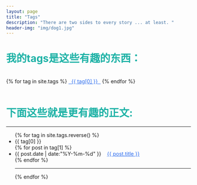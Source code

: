 ```yaml
---
layout: page
title: "Tags"
description: "There are two sides to every story ... at least. "  
header-img: "img/dog1.jpg"  
---
```


<h1 style="color:#1EB2A6">我的tags是这些有趣的东西：</h1>

<br>

<div id='tag_cloud'>
{% for tag in site.tags %}
<a href="#{{ tag[0] }}" title="{{ tag[0] }}" rel="{{ tag[1].size }}" style="color:#2A6BEE">&nbsp;&nbsp;{{ tag[0] }}&nbsp;&nbsp;</a>
{% endfor %}
</div>

<br>

<h1 style="color:#1EB2A6">下面这些就是更有趣的正文:</h1>
<HR>

<ul class="listing">
{% for tag in site.tags.reverse() %}
  <li class="listing-seperator" id="{{ tag[0] }}">{{ tag[0] }}</li>
{% for post in tag[1] %}
  <li class="listing-item">
  <time datetime="{{ post.date | date:"%Y-%m-%d" }}">{{ post.date | date:"%Y-%m-%d" }}</time>
  &nbsp;&nbsp;
  <a href="{{ post.url }}" title="{{ post.title }}" style="color:#2A6BEE">{{ post.title }}</a>
  </li>
{% endfor %}
<HR>
<!-- <br /> -->
{% endfor %}
</ul>

<script src="/media/js/jquery.tagcloud.js" type="text/javascript" charset="utf-8"></script> 
<script language="javascript">
$.fn.tagcloud.defaults = {
    size: {start: 1, end: 1, unit: 'em'},
      color: {start: '#f8e0e6', end: '#ff3333'}
};

$(function () {
    $('#tag_cloud a').tagcloud();
});
</script>

